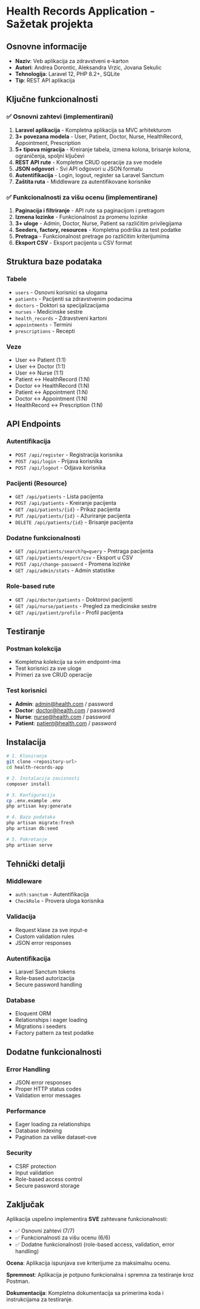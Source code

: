 # Health Records Application - Sažetak projekta

## Osnovne informacije
- **Naziv**: Veb aplikacija za zdravstveni e-karton
- **Autori**: Andrea Dorontic, Aleksandra Vrzic, Jovana Sekulic
- **Tehnologija**: Laravel 12, PHP 8.2+, SQLite
- **Tip**: REST API aplikacija

## Ključne funkcionalnosti

### ✅ Osnovni zahtevi (implementirani)
1. **Laravel aplikacija** - Kompletna aplikacija sa MVC arhitekturom
2. **3+ povezana modela** - User, Patient, Doctor, Nurse, HealthRecord, Appointment, Prescription
3. **5+ tipova migracija** - Kreiranje tabela, izmena kolona, brisanje kolona, ograničenja, spoljni ključevi
4. **REST API rute** - Kompletne CRUD operacije za sve modele
5. **JSON odgovori** - Svi API odgovori u JSON formatu
6. **Autentifikacija** - Login, logout, register sa Laravel Sanctum
7. **Zaštita ruta** - Middleware za autentifikovane korisnike

### ✅ Funkcionalnosti za višu ocenu (implementirane)
1. **Paginacija i filtriranje** - API rute sa paginacijom i pretragom
2. **Izmena lozinke** - Funkcionalnost za promenu lozinke
3. **3+ uloge** - Admin, Doctor, Nurse, Patient sa različitim privilegijama
4. **Seeders, factory, resources** - Kompletna podrška za test podatke
5. **Pretraga** - Funkcionalnost pretrage po različitim kriterijumima
6. **Eksport CSV** - Eksport pacijenta u CSV format

## Struktura baze podataka

### Tabele
- `users` - Osnovni korisnici sa ulogama
- `patients` - Pacijenti sa zdravstvenim podacima
- `doctors` - Doktori sa specijalizacijama
- `nurses` - Medicinske sestre
- `health_records` - Zdravstveni kartoni
- `appointments` - Termini
- `prescriptions` - Recepti

### Veze
- User ↔ Patient (1:1)
- User ↔ Doctor (1:1)
- User ↔ Nurse (1:1)
- Patient ↔ HealthRecord (1:N)
- Doctor ↔ HealthRecord (1:N)
- Patient ↔ Appointment (1:N)
- Doctor ↔ Appointment (1:N)
- HealthRecord ↔ Prescription (1:N)

## API Endpoints

### Autentifikacija
- `POST /api/register` - Registracija korisnika
- `POST /api/login` - Prijava korisnika
- `POST /api/logout` - Odjava korisnika

### Pacijenti (Resource)
- `GET /api/patients` - Lista pacijenta
- `POST /api/patients` - Kreiranje pacijenta
- `GET /api/patients/{id}` - Prikaz pacijenta
- `PUT /api/patients/{id}` - Ažuriranje pacijenta
- `DELETE /api/patients/{id}` - Brisanje pacijenta

### Dodatne funkcionalnosti
- `GET /api/patients/search?q=query` - Pretraga pacijenta
- `GET /api/patients/export/csv` - Eksport u CSV
- `POST /api/change-password` - Promena lozinke
- `GET /api/admin/stats` - Admin statistike

### Role-based rute
- `GET /api/doctor/patients` - Doktorovi pacijenti
- `GET /api/nurse/patients` - Pregled za medicinske sestre
- `GET /api/patient/profile` - Profil pacijenta

## Testiranje

### Postman kolekcija
- Kompletna kolekcija sa svim endpoint-ima
- Test korisnici za sve uloge
- Primeri za sve CRUD operacije

### Test korisnici
- **Admin**: admin@health.com / password
- **Doctor**: doctor@health.com / password
- **Nurse**: nurse@health.com / password
- **Patient**: patient@health.com / password

## Instalacija

```bash
# 1. Kloniranje
git clone <repository-url>
cd health-records-app

# 2. Instalacija zavisnosti
composer install

# 3. Konfiguracija
cp .env.example .env
php artisan key:generate

# 4. Baza podataka
php artisan migrate:fresh
php artisan db:seed

# 5. Pokretanje
php artisan serve
```

## Tehnički detalji

### Middleware
- `auth:sanctum` - Autentifikacija
- `CheckRole` - Provera uloga korisnika

### Validacija
- Request klase za sve input-e
- Custom validation rules
- JSON error responses

### Autentifikacija
- Laravel Sanctum tokens
- Role-based autorizacija
- Secure password handling

### Database
- Eloquent ORM
- Relationships i eager loading
- Migrations i seeders
- Factory pattern za test podatke

## Dodatne funkcionalnosti

### Error Handling
- JSON error responses
- Proper HTTP status codes
- Validation error messages

### Performance
- Eager loading za relationships
- Database indexing
- Pagination za velike dataset-ove

### Security
- CSRF protection
- Input validation
- Role-based access control
- Secure password storage

## Zaključak

Aplikacija uspešno implementira **SVE** zahtevane funkcionalnosti:
- ✅ Osnovni zahtevi (7/7)
- ✅ Funkcionalnosti za višu ocenu (6/6)
- ✅ Dodatne funkcionalnosti (role-based access, validation, error handling)

**Ocena**: Aplikacija ispunjava sve kriterijume za maksimalnu ocenu.

**Spremnost**: Aplikacija je potpuno funkcionalna i spremna za testiranje kroz Postman.

**Dokumentacija**: Kompletna dokumentacija sa primerima koda i instrukcijama za testiranje.




